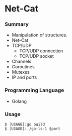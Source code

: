 # Net-Cat

### Summary
  - Manipulation of structures.
  - Net-Cat
  - TCP/UDP
    - TCP/UDP connection
    - TCP/UDP socket
  - Channels
  - Goroutines
  - Mutexes
  - IP and ports


### Programming Language
  - Golang
  
### Usage

```
$ [USAGE]:go build 
$ [USAGE]:./go-ls-1 $port
```
